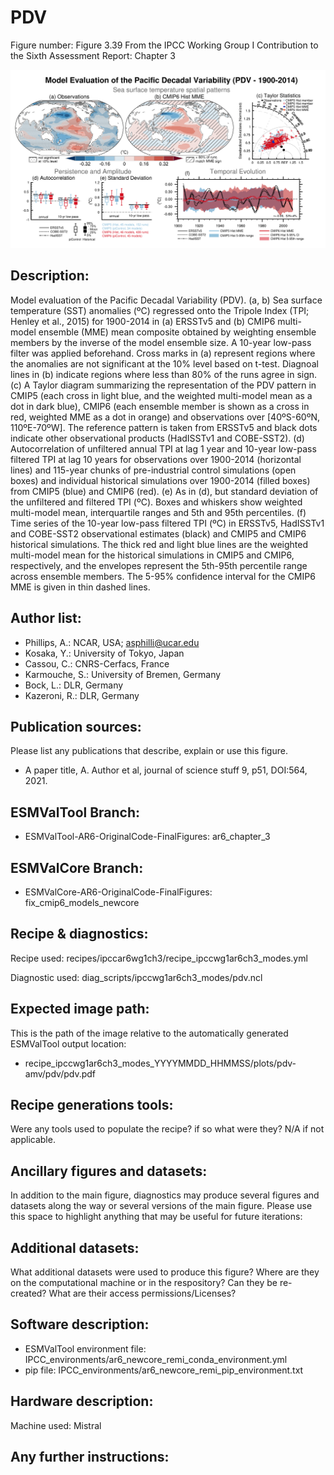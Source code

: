 
PDV
===

Figure number: Figure 3.39
From the IPCC Working Group I Contribution to the Sixth Assessment Report: Chapter 3

![Figure 3.39](../images/ar6_wg1_chap3_figure3_39_pdv.png?raw=true)


Description:
------------
Model evaluation of the Pacific Decadal Variability (PDV). (a, b) Sea surface 
temperature (SST) anomalies (ºC) regressed onto the Tripole Index (TPI; 
Henley et al., 2015) for 1900-2014 in (a) ERSSTv5 and (b) CMIP6 multi-model 
ensemble (MME) mean composite obtained by weighting ensemble members by the 
inverse of the model ensemble size. A 10-year low-pass filter was applied 
beforehand. Cross marks in (a) represent regions where the anomalies are not 
significant at the 10% level based on t-test. Diagnoal lines in (b) indicate 
regions where less than 80% of the runs agree in sign. (c) A Taylor diagram 
summarizing the representation of the PDV pattern in CMIP5 (each cross in 
light blue, and the weighted multi-model mean as a dot in dark blue), CMIP6 
(each ensemble member is shown as a cross in red, weighted MME as a dot in 
orange) and observations over [40ºS-60ºN, 110ºE-70ºW]. The reference pattern 
is taken from ERSSTv5 and black dots indicate other observational products 
(HadISSTv1 and COBE-SST2). (d) Autocorrelation of unfiltered annual TPI at 
lag 1 year and 10-year low-pass filtered TPI at lag 10 years for observations 
over 1900-2014 (horizontal lines) and 115-year chunks of pre-industrial control 
simulations (open boxes) and individual historical simulations over 1900-2014 
(filled boxes) from CMIP5 (blue) and CMIP6 (red). (e) As in (d), but standard 
deviation of the unfiltered and filtered TPI (ºC). Boxes and whiskers show 
weighted multi-model mean, interquartile ranges and 5th and 95th percentiles. 
(f) Time series of the 10-year low-pass filtered TPI (ºC) in 
ERSSTv5, HadISSTv1 and COBE-SST2 observational estimates (black) and CMIP5 and 
CMIP6 historical simulations. The thick red and light blue lines are the 
weighted multi-model mean for the historical simulations in CMIP5 and CMIP6, 
respectively, and the envelopes represent the 5th-95th percentile range across 
ensemble members. The 5-95% confidence interval for the CMIP6 MME is given in 
thin dashed lines.


Author list:
------------
- Phillips, A.: NCAR, USA; asphilli@ucar.edu
- Kosaka, Y.: University of Tokyo, Japan
- Cassou, C.: CNRS-Cerfacs, France
- Karmouche, S.: University of Bremen, Germany
- Bock, L.: DLR, Germany
- Kazeroni, R.: DLR, Germany


Publication sources:
--------------------
Please list any publications that describe, explain or use this figure. 
- A paper title, A. Author et al, journal of science stuff 9, p51, DOI:564, 2021. 


ESMValTool Branch:
------------------
- ESMValTool-AR6-OriginalCode-FinalFigures: ar6_chapter_3


ESMValCore Branch:
------------------
- ESMValCore-AR6-OriginalCode-FinalFigures: fix_cmip6_models_newcore


Recipe & diagnostics:
---------------------
Recipe used: recipes/ipccar6wg1ch3/recipe_ipccwg1ar6ch3_modes.yml

Diagnostic used: diag_scripts/ipccwg1ar6ch3_modes/pdv.ncl


Expected image path:
--------------------
This is the path of the image relative to the automatically generated ESMValTool output location:
- recipe_ipccwg1ar6ch3_modes_YYYYMMDD_HHMMSS/plots/pdv-amv/pdv/pdv.pdf


Recipe generations tools: 
-------------------------
Were any tools used to populate the recipe? if so what were they? N/A if not applicable. 


Ancillary figures and datasets:
-------------------------------
In addition to the main figure, diagnostics may produce several figures and datasets along the way or several versions of the main figure. Please use this space to highlight anything that may be useful for future iterations:


Additional datasets:
--------------------
What additional datasets were used to produce this figure?
Where are they on the computational machine or in the respository?
Can they be re-created?
What are their access permissions/Licenses?


Software description:
---------------------
- ESMValTool environment file: IPCC_environments/ar6_newcore_remi_conda_environment.yml
- pip file: IPCC_environments/ar6_newcore_remi_pip_environment.txt


Hardware description:
---------------------
Machine used: Mistral


Any further instructions: 
-------------------------

